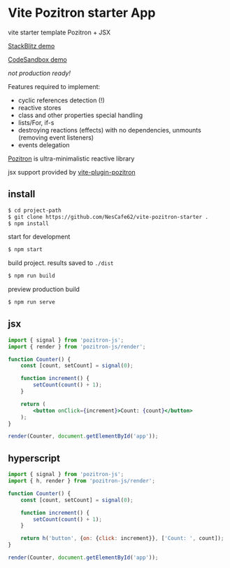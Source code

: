 # Vite Pozitron starter App
vite starter template Pozitron + JSX

[StackBlitz demo](https://stackblitz.com/edit/nescafe62-vite-pozitron-starter-fdrbpv)

[CodeSandbox demo](https://codesandbox.io/p/sandbox/pozitron-jsx-app-demo-7hfx7g)

*not production ready!*

Features required to implement:
* cyclic references detection (!)
* reactive stores
* class and other properties special handling
* lists/For, if-s
* destroying reactions (effects) with no dependencies, unmounts (removing event listeners)
* events delegation

[Pozitron](https://github.com/NesCafe62/pozitron) is ultra-minimalistic reactive library

jsx support provided by [vite-plugin-pozitron](https://github.com/NesCafe62/vite-plugin-pozitron)

## install
```sh
$ cd project-path
$ git clone https://github.com/NesCafe62/vite-pozitron-starter .
$ npm install
```

start for development
```sh
$ npm start
```

build project. results saved to `./dist`
```sh
$ npm run build
```

preview production build
```sh
$ npm run serve
```

## jsx
```jsx
import { signal } from 'pozitron-js';
import { render } from 'pozitron-js/render';

function Counter() {
    const [count, setCount] = signal(0);

	function increment() {
		setCount(count() + 1);
	}

	return (
		<button onClick={increment}>Count: {count}</button>
	);
}

render(Counter, document.getElementById('app'));
```

## hyperscript
```js
import { signal } from 'pozitron-js';
import { h, render } from 'pozitron-js/render';

function Counter() {
    const [count, setCount] = signal(0);

	function increment() {
		setCount(count() + 1);
	}

	return h('button', {on: {click: increment}}, ['Count: ', count]);
}

render(Counter, document.getElementById('app'));
```
